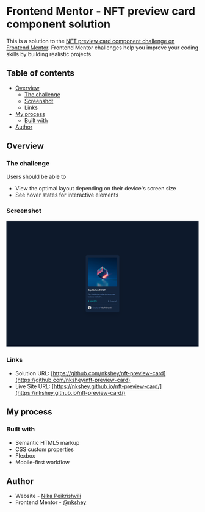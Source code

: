 # Frontend Mentor - NFT preview card component solution

This is a solution to the [NFT preview card component challenge on Frontend Mentor](https://www.frontendmentor.io/challenges/nft-preview-card-component-SbdUL_w0U). Frontend Mentor challenges help you improve your coding skills by building realistic projects.

## Table of contents

-  [Overview](#overview)
   -  [The challenge](#the-challenge)
   -  [Screenshot](#screenshot)
   -  [Links](#links)
-  [My process](#my-process)
   -  [Built with](#built-with)
-  [Author](#author)

## Overview

### The challenge

Users should be able to

-  View the optimal layout depending on their device's screen size
-  See hover states for interactive elements

### Screenshot

![](/design/screenshot.png)

### Links

-  Solution URL: [https://github.com/nkshey/nft-preview-card](https://github.com/nkshey/nft-preview-card)
-  Live Site URL: [https://nkshey.github.io/nft-preview-card/](https://nkshey.github.io/nft-preview-card/)

## My process

### Built with

-  Semantic HTML5 markup
-  CSS custom properties
-  Flexbox
-  Mobile-first workflow

## Author

-  Website - [Nika Peikrishvili](https://www.linkedin.com/in/nikapeikrishvili/)
-  Frontend Mentor - [@nkshey](https://www.frontendmentor.io/profile/nkshey)
